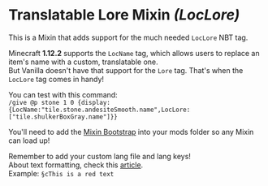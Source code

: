 # Translatable Lore Mixin _(LocLore)_

This is a Mixin that adds support for the much needed `LocLore` NBT tag.  

Minecraft **1.12.2** supports the `LocName` tag, which allows users to replace an item's name with a custom, translatable one.  
But Vanilla doesn't have that support for the `Lore` tag. That's when the `LocLore` tag comes in handy!  

You can test with this command:  
`/give @p stone 1 0 {display:{LocName:"tile.stone.andesiteSmooth.name",LocLore:["tile.shulkerBoxGray.name"]}}`  

You'll need to add the [Mixin Bootstrap](https://www.curseforge.com/minecraft/mc-mods/mixinbootstrap) into your mods folder so any Mixin can load up!  

Remember to add your custom lang file and lang keys!  
About text formatting, check this [article](https://minecraft.fandom.com/wiki/Formatting_codes#Color_codes).  
Example: `§cThis is a red text`  
